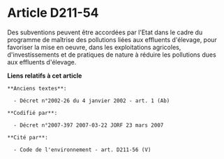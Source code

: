 # Article D211-54

Des subventions peuvent être accordées par l'Etat dans le cadre du programme de maîtrise des pollutions liées aux effluents
d'élevage, pour favoriser la mise en oeuvre, dans les exploitations agricoles, d'investissements et de pratiques de nature à
réduire les pollutions dues aux effluents d'élevage.

**Liens relatifs à cet article**

	**Anciens textes**:

	  - Décret n°2002-26 du 4 janvier 2002 - art. 1 (Ab)

	**Codifié par**:

	  - Décret n°2007-397 2007-03-22 JORF 23 mars 2007

	**Cité par**:

	  - Code de l'environnement - art. D211-56 (V)
